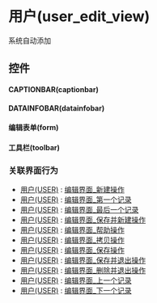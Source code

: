 # 用户(user_edit_view)  <!-- {docsify-ignore-all} -->


系统自动添加



## 控件
#### CAPTIONBAR(captionbar)
#### DATAINFOBAR(datainfobar)
#### 编辑表单(form)
#### 工具栏(toolbar)


### 关联界面行为
  * [用户(USER)](module/crm/user) : [编辑界面_新建操作](module/crm/user#界面行为)
  * [用户(USER)](module/crm/user) : [编辑界面_第一个记录](module/crm/user#界面行为)
  * [用户(USER)](module/crm/user) : [编辑界面_最后一个记录](module/crm/user#界面行为)
  * [用户(USER)](module/crm/user) : [编辑界面_保存并新建操作](module/crm/user#界面行为)
  * [用户(USER)](module/crm/user) : [编辑界面_帮助操作](module/crm/user#界面行为)
  * [用户(USER)](module/crm/user) : [编辑界面_拷贝操作](module/crm/user#界面行为)
  * [用户(USER)](module/crm/user) : [编辑界面_保存操作](module/crm/user#界面行为)
  * [用户(USER)](module/crm/user) : [编辑界面_保存并退出操作](module/crm/user#界面行为)
  * [用户(USER)](module/crm/user) : [编辑界面_删除并退出操作](module/crm/user#界面行为)
  * [用户(USER)](module/crm/user) : [编辑界面_上一个记录](module/crm/user#界面行为)
  * [用户(USER)](module/crm/user) : [编辑界面_下一个记录](module/crm/user#界面行为)

<script>
 const { createApp } = Vue
  createApp({
    data() {
      return {

      }
    }
  }).use(ElementPlus).mount('#app')
</script>
